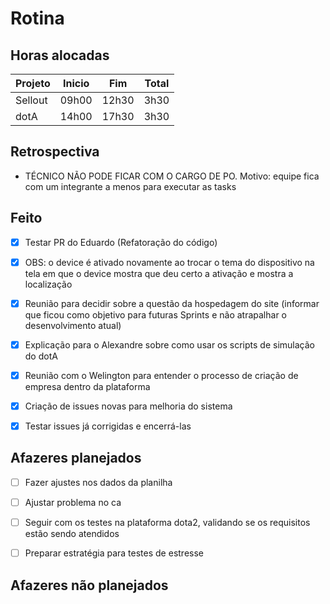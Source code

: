 # Rotina

## Horas alocadas

Projeto | Inicio | Fim | Total
--------|-------|-------|------
Sellout | 09h00 | 12h30 | 3h30
dotA    | 14h00 | 17h30 | 3h30

## Retrospectiva

- TÉCNICO NÃO PODE FICAR COM O CARGO DE PO. Motivo: equipe fica com um integrante a menos para executar as tasks

## Feito

- [x] Testar PR do Eduardo (Refatoração do código)
- [x] OBS: o device é ativado novamente ao trocar o tema do dispositivo na tela em que o device mostra que deu certo a ativação e mostra a localização

- [x] Reunião para decidir sobre a questão da hospedagem do site (informar que ficou como objetivo para futuras Sprints e não atrapalhar o desenvolvimento atual)
- [x] Explicação para o Alexandre sobre como usar os scripts de simulação do dotA
- [x] Reunião com o Welington para entender o processo de criação de empresa dentro da plataforma
- [x] Criação de issues novas para melhoria do sistema
- [x] Testar issues já corrigidas e encerrá-las

## Afazeres planejados

- [ ] Fazer ajustes nos dados da planilha
- [ ] Ajustar problema no ca

- [ ] Seguir com os testes na plataforma dota2, validando se os requisitos estão sendo atendidos
- [ ] Preparar estratégia para testes de estresse

## Afazeres não planejados


<!--stackedit_data:
eyJoaXN0b3J5IjpbMTA3ODY1NTcwMSwtMTg4NjU5MzQ4MywtMT
c4MTgyODIzNywtMTQ5MDEwMDg4MSwxMTc1NDQ3OTEyLC02NTgz
MDA3MDYsLTI1OTE3NDI5MywtOTQ1MjYyNjExLDE0MzI4MjI1Nz
AsLTE0Mzk3MzM4OTIsMTU4ODAyOTIyMCwtMzgyNjMzOTk3LC0x
NzA0ODkwNDgyLC0xMTk3NzM4OTgsMTY3MjgwMDQ0NywxMjYyOD
A1NzI3LDg3MzEwMjg2MiwxNTAyNTg4ODU2LC0xNDAyMzkzMjQ4
LC04NjQ2ODk5OTJdfQ==
-->